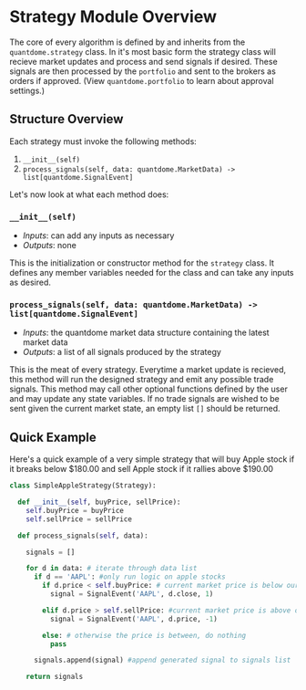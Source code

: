 # Strategy Module Overview
The core of every algorithm is defined by and inherits from the `quantdome.strategy` class.  In it's most basic form the strategy class will recieve market updates and process and send signals if desired.  These signals are then processed by the `portfolio` and sent to the brokers as orders if approved. (View `quantdome.portfolio` to learn about approval settings.)

## Structure Overview
Each strategy must invoke the following methods:
1. `__init__(self)`
2. `process_signals(self, data: quantdome.MarketData) -> list[quantdome.SignalEvent]`

Let's now look at what each method does:
### `__init__(self)`
- *Inputs*: can add any inputs as necessary
- *Outputs*: none

This is the initialization or constructor method for the `strategy` class.  It defines any member variables needed for the class and can take any inputs as desired.


### `process_signals(self, data: quantdome.MarketData) -> list[quantdome.SignalEvent]`
- *Inputs*: the quantdome market data structure containing the latest market data
- *Outputs*: a list of all signals produced by the strategy

This is the meat of every strategy.  Everytime a market update is recieved, this method will run the designed strategy and emit any possible trade signals.  This method may call other optional functions defined by the user and may update any state variables.  If no trade signals are wished to be sent given the current market state, an empty list `[]` should be returned.


## Quick Example

Here's a quick example of a very simple strategy that will buy Apple stock if it breaks below \$180.00 and sell Apple stock if it rallies above \$190.00

```Python
class SimpleAppleStrategy(Strategy):

  def __init__(self, buyPrice, sellPrice):
    self.buyPrice = buyPrice
    self.sellPrice = sellPrice

  def process_signals(self, data):

    signals = []

    for d in data: # iterate through data list
      if d == 'AAPL': #only run logic on apple stocks
        if d.price < self.buyPrice: # current market price is below our buy point, let's buy
          signal = SignalEvent('AAPL', d.close, 1)

        elif d.price > self.sellPrice: #current market price is above our sell point, let's sell
          signal = SignalEvent('AAPL', d.price, -1)

        else: # otherwise the price is between, do nothing
          pass

      signals.append(signal) #append generated signal to signals list

    return signals
```

